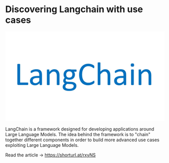 # Discovering Langchain with use cases

![](langChain.jpg)


LangChain is a framework designed for developing applications around Large Language Models.
The idea behind the framework is to "chain" together different components in order to build more advanced use cases exploiting 
Large Language Models.

Read the article -> https://shorturl.at/rxyNS

